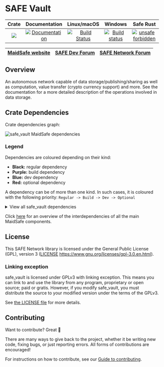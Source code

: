 # SAFE Vault

|Crate|Documentation|Linux/macOS|Windows|Safe Rust|
|:---:|:-----------:|:---------:|:-----:|:-------:|
|[![](http://meritbadge.herokuapp.com/safe_vault)](https://crates.io/crates/safe_vault)|[![Documentation](https://docs.rs/safe_vault/badge.svg)](https://docs.rs/safe_vault)|[![Build Status](https://travis-ci.com/maidsafe/safe_vault.svg?branch=master)](https://travis-ci.com/maidsafe/safe_vault)|[![Build status](https://ci.appveyor.com/api/projects/status/ohu678c6ufw8b2bn/branch/master?svg=true)](https://ci.appveyor.com/project/MaidSafe-QA/safe-vault/branch/master)|[![unsafe forbidden](https://img.shields.io/badge/unsafe-forbidden-success.svg)](https://github.com/rust-secure-code/safety-dance/)

| [MaidSafe website](https://maidsafe.net) | [SAFE Dev Forum](https://forum.safedev.org) | [SAFE Network Forum](https://safenetforum.org) |
|:----------------------------------------:|:-------------------------------------------:|:----------------------------------------------:|

## Overview

An autonomous network capable of data storage/publishing/sharing as well as computation, value transfer (crypto currency support) and more. See the documentation for a more detailed description of the operations involved in data storage.

## Crate Dependencies
Crate dependencies graph:

![safe_vault MaidSafe dependencies](https://github.com/maidsafe/safe_vault/blob/png_generator/safe_vault_maidsafe_dependencies.png)


### Legend
Dependencies are coloured depending on their kind:
* **Black:** regular dependency
* **Purple:** build dependency
* **Blue:** dev dependency
* **Red:** optional dependency

A dependency can be of more than one kind. In such cases, it is coloured with the following priority:
`Regular -> Build -> Dev -> Optional`

<details>
<summary> View all safe_vault dependencies</summary>
<p>

![safe_vault all dependencies](https://github.com/maidsafe/safe_vault/blob/png_generator/safe_vault_all_dependencies.png)

</p>
</details>

Click [here](https://maidsafe.github.io/interdependency-svg-generator/) for an overview of the interdependencies of all the main MaidSafe components.

## License

This SAFE Network library is licensed under the General Public License (GPL), version 3 ([LICENSE](LICENSE) https://www.gnu.org/licenses/gpl-3.0.en.html).

### Linking exception

safe_vault is licensed under GPLv3 with linking exception. This means you can link to and use the library from any program, proprietary or open source; paid or gratis. However, if you modify safe_vault, you must distribute the source to your modified version under the terms of the GPLv3.

See [the LICENSE file](LICENSE) for more details.

## Contributing

Want to contribute? Great :tada:

There are many ways to give back to the project, whether it be writing new code, fixing bugs, or just reporting errors. All forms of contributions are encouraged!

For instructions on how to contribute, see our [Guide to contributing](https://github.com/maidsafe/QA/blob/master/CONTRIBUTING.md).
